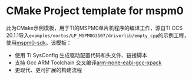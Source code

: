 # CMake Project template for mspm0

此为CMake示例模板，用于TI的MSPM0单片机程序的编译工作，源自TI CCS 20.1.1导入`examples/nortos/LP_MSPM0G3507/driverlib/empty_cpp`的示例工程，
使用[mspm0-sdk](https://github.com/TexasInstruments/mspm0-sdk)。该模板：
- 使用 TI SysConfig 生成驱动配置代码和头文件、链接脚本
- 支持 Gcc ARM Toolchain 交叉编译[arm-none-eabi-gcc-xpack](https://github.com/xpack-dev-tools/arm-none-eabi-gcc-xpack)
- 更现代、更可扩展的构建流程

